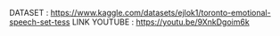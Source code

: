 DATASET : https://www.kaggle.com/datasets/ejlok1/toronto-emotional-speech-set-tess
LINK YOUTUBE : https://youtu.be/9XnkDgoim6k
